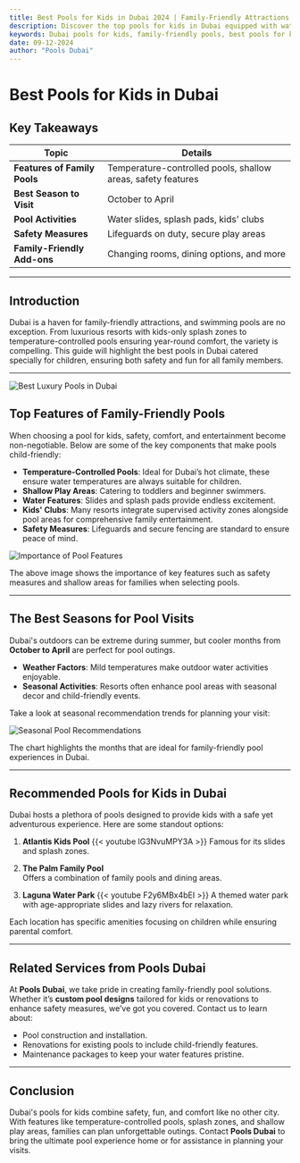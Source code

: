 ```yaml
---
title: Best Pools for Kids in Dubai 2024 | Family-Friendly Attractions
description: Discover the top pools for kids in Dubai equipped with water slides, shallow areas, and fun zones. Learn the best seasons to visit and explore family activities.
keywords: Dubai pools for kids, family-friendly pools, best pools for kids in Dubai, Dubai water slides, kids pool areas
date: 09-12-2024
author: "Pools Dubai"
---
```


# Best Pools for Kids in Dubai

## Key Takeaways

| Topic                        | Details                                                      |
| ---------------------------- | ------------------------------------------------------------ |
| **Features of Family Pools** | Temperature-controlled pools, shallow areas, safety features |
| **Best Season to Visit**     | October to April                                             |
| **Pool Activities**          | Water slides, splash pads, kids' clubs                       |
| **Safety Measures**          | Lifeguards on duty, secure play areas                        |
| **Family-Friendly Add-ons**  | Changing rooms, dining options, and more                     |

---

## Introduction

Dubai is a haven for family-friendly attractions, and swimming pools are no exception. From luxurious resorts with kids-only splash zones to temperature-controlled pools ensuring year-round comfort, the variety is compelling. This guide will highlight the best pools in Dubai catered specially for children, ensuring both safety and fun for all family members.

---

![Best Luxury Pools in Dubai](img/blog/Best_Pools_for_Kids_in_Dubai.png)

## Top Features of Family-Friendly Pools

When choosing a pool for kids, safety, comfort, and entertainment become non-negotiable. Below are some of the key components that make pools child-friendly:

- **Temperature-Controlled Pools**: Ideal for Dubai’s hot climate, these ensure water temperatures are always suitable for children.
- **Shallow Play Areas**: Catering to toddlers and beginner swimmers.
- **Water Features**: Slides and splash pads provide endless excitement.
- **Kids' Clubs**: Many resorts integrate supervised activity zones alongside pool areas for comprehensive family entertainment.
- **Safety Measures**: Lifeguards and secure fencing are standard to ensure peace of mind.

![Importance of Pool Features](https://iili.io/21Wlgxp.png)

The above image shows the importance of key features such as safety measures and shallow areas for families when selecting pools.

---

## The Best Seasons for Pool Visits

Dubai's outdoors can be extreme during summer, but cooler months from **October to April** are perfect for pool outings.

- **Weather Factors**: Mild temperatures make outdoor water activities enjoyable.
- **Seasonal Activities**: Resorts often enhance pool areas with seasonal decor and child-friendly events.

Take a look at seasonal recommendation trends for planning your visit:

![Seasonal Pool Recommendations](https://iili.io/21Wltef.png)

The chart highlights the months that are ideal for family-friendly pool experiences in Dubai.

---

## Recommended Pools for Kids in Dubai

Dubai hosts a plethora of pools designed to provide kids with a safe yet adventurous experience. Here are some standout options:

1. **Atlantis Kids Pool**
   {{< youtube lG3NvuMPY3A >}}
   Famous for its slides and splash zones.
2. **The Palm Family Pool**  
   Offers a combination of family pools and dining areas.

3. **Laguna Water Park**
   {{< youtube F2y6MBx4bEI >}}
   A themed water park with age-appropriate slides and lazy rivers for relaxation.

Each location has specific amenities focusing on children while ensuring parental comfort.

---

## Related Services from Pools Dubai

At **Pools Dubai**, we take pride in creating family-friendly pool solutions. Whether it’s **custom pool designs** tailored for kids or renovations to enhance safety measures, we’ve got you covered. Contact us to learn about:

- Pool construction and installation.
- Renovations for existing pools to include child-friendly features.
- Maintenance packages to keep your water features pristine.

---

## Conclusion

Dubai's pools for kids combine safety, fun, and comfort like no other city. With features like temperature-controlled pools, splash zones, and shallow play areas, families can plan unforgettable outings. Contact **Pools Dubai** to bring the ultimate pool experience home or for assistance in planning your visits.
